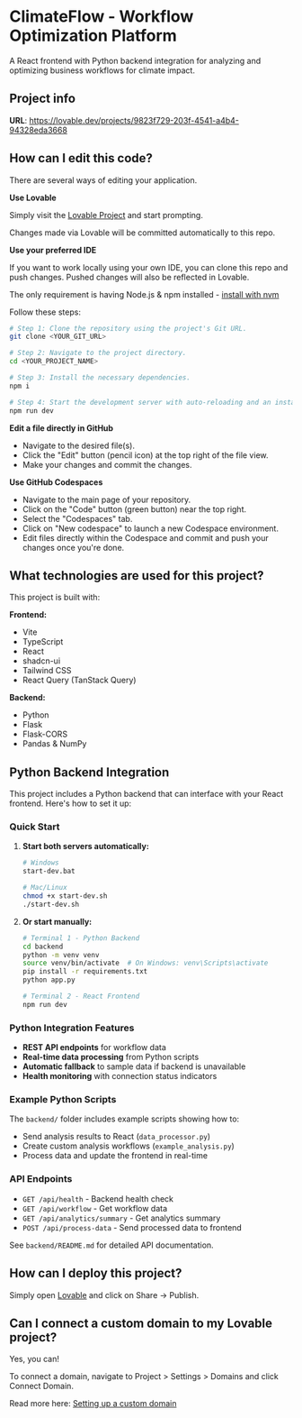 # ClimateFlow - Workflow Optimization Platform

A React frontend with Python backend integration for analyzing and optimizing business workflows for climate impact.

## Project info

**URL**: https://lovable.dev/projects/9823f729-203f-4541-a4b4-94328eda3668

## How can I edit this code?

There are several ways of editing your application.

**Use Lovable**

Simply visit the [Lovable Project](https://lovable.dev/projects/9823f729-203f-4541-a4b4-94328eda3668) and start prompting.

Changes made via Lovable will be committed automatically to this repo.

**Use your preferred IDE**

If you want to work locally using your own IDE, you can clone this repo and push changes. Pushed changes will also be reflected in Lovable.

The only requirement is having Node.js & npm installed - [install with nvm](https://github.com/nvm-sh/nvm#installing-and-updating)

Follow these steps:

```sh
# Step 1: Clone the repository using the project's Git URL.
git clone <YOUR_GIT_URL>

# Step 2: Navigate to the project directory.
cd <YOUR_PROJECT_NAME>

# Step 3: Install the necessary dependencies.
npm i

# Step 4: Start the development server with auto-reloading and an instant preview.
npm run dev
```

**Edit a file directly in GitHub**

- Navigate to the desired file(s).
- Click the "Edit" button (pencil icon) at the top right of the file view.
- Make your changes and commit the changes.

**Use GitHub Codespaces**

- Navigate to the main page of your repository.
- Click on the "Code" button (green button) near the top right.
- Select the "Codespaces" tab.
- Click on "New codespace" to launch a new Codespace environment.
- Edit files directly within the Codespace and commit and push your changes once you're done.

## What technologies are used for this project?

This project is built with:

**Frontend:**
- Vite
- TypeScript
- React
- shadcn-ui
- Tailwind CSS
- React Query (TanStack Query)

**Backend:**
- Python
- Flask
- Flask-CORS
- Pandas & NumPy

## Python Backend Integration

This project includes a Python backend that can interface with your React frontend. Here's how to set it up:

### Quick Start

1. **Start both servers automatically:**
   ```bash
   # Windows
   start-dev.bat
   
   # Mac/Linux
   chmod +x start-dev.sh
   ./start-dev.sh
   ```

2. **Or start manually:**
   ```bash
   # Terminal 1 - Python Backend
   cd backend
   python -m venv venv
   source venv/bin/activate  # On Windows: venv\Scripts\activate
   pip install -r requirements.txt
   python app.py
   
   # Terminal 2 - React Frontend
   npm run dev
   ```

### Python Integration Features

- **REST API endpoints** for workflow data
- **Real-time data processing** from Python scripts
- **Automatic fallback** to sample data if backend is unavailable
- **Health monitoring** with connection status indicators

### Example Python Scripts

The `backend/` folder includes example scripts showing how to:
- Send analysis results to React (`data_processor.py`)
- Create custom analysis workflows (`example_analysis.py`)
- Process data and update the frontend in real-time

### API Endpoints

- `GET /api/health` - Backend health check
- `GET /api/workflow` - Get workflow data
- `GET /api/analytics/summary` - Get analytics summary
- `POST /api/process-data` - Send processed data to frontend

See `backend/README.md` for detailed API documentation.

## How can I deploy this project?

Simply open [Lovable](https://lovable.dev/projects/9823f729-203f-4541-a4b4-94328eda3668) and click on Share -> Publish.

## Can I connect a custom domain to my Lovable project?

Yes, you can!

To connect a domain, navigate to Project > Settings > Domains and click Connect Domain.

Read more here: [Setting up a custom domain](https://docs.lovable.dev/tips-tricks/custom-domain#step-by-step-guide)
